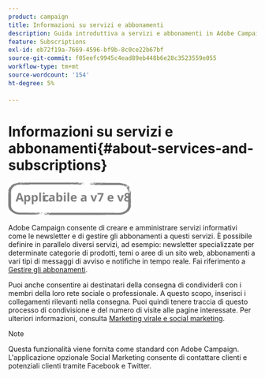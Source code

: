 ```yaml
---
product: campaign
title: Informazioni su servizi e abbonamenti
description: Guida introduttiva a servizi e abbonamenti in Adobe Campaign
feature: Subscriptions
exl-id: eb72f19a-7669-4596-bf9b-8c0ce22b67bf
source-git-commit: f05eefc9945c4ead89eb448b6e28c3523559e055
workflow-type: tm+mt
source-wordcount: '154'
ht-degree: 5%

---
```


# Informazioni su servizi e abbonamenti{#about-services-and-subscriptions}

![](../../assets/common.svg)

Adobe Campaign consente di creare e amministrare servizi informativi come le newsletter e di gestire gli abbonamenti a questi servizi. È possibile definire in parallelo diversi servizi, ad esempio: newsletter specializzate per determinate categorie di prodotti, temi o aree di un sito web, abbonamenti a vari tipi di messaggi di avviso e notifiche in tempo reale. Fai riferimento a [Gestire gli abbonamenti](managing-subscriptions.md).

Puoi anche consentire ai destinatari della consegna di condividerli con i membri della loro rete sociale o professionale. A questo scopo, inserisci i collegamenti rilevanti nella consegna. Puoi quindi tenere traccia di questo processo di condivisione e del numero di visite alle pagine interessate. Per ulteriori informazioni, consulta [Marketing virale e social marketing](viral-and-social-marketing.md).

>[!NOTE]
>
>Questa funzionalità viene fornita come standard con Adobe Campaign. L&#39;applicazione opzionale Social Marketing consente di contattare clienti e potenziali clienti tramite Facebook e Twitter.
